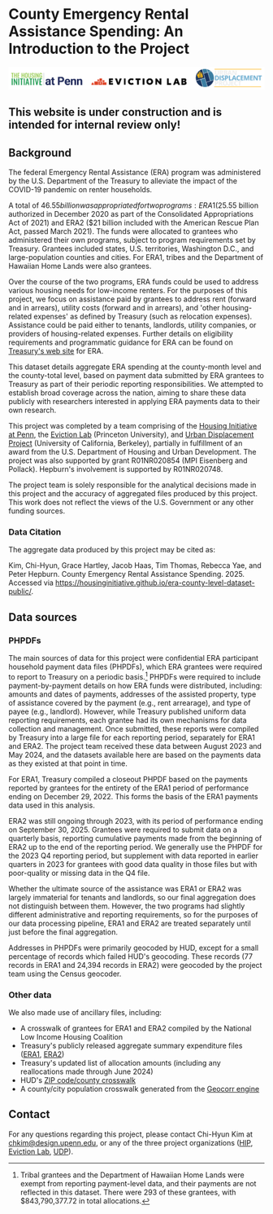 # County Emergency Rental Assistance Spending: An Introduction to the Project

![](images/combined_logo.png)

## **This website is under construction and is intended for internal review only!**

## Background

The federal Emergency Rental Assistance (ERA) program was administered by the U.S. Department of the Treasury to alleviate the impact of the COVID-19 pandemic on renter households.

A total of $46.55 billion was appropriated for two programs: ERA1 ($25.55 billion authorized in December 2020 as part of the Consolidated Appropriations Act of 2021) and ERA2 ($21 billion included with the American Rescue Plan Act, passed March 2021). The funds were allocated to grantees who administered their own programs, subject to program requirements set by Treasury. Grantees included states, U.S. territories, Washington D.C., and large-population counties and cities. For ERA1, tribes and the Department of Hawaiian Home Lands were also grantees.

Over the course of the two programs, ERA funds could be used to address various housing needs for low-income renters. For the purposes of this project, we focus on assistance paid by grantees to address rent (forward and in arrears), utility costs (forward and in arrears), and 'other housing-related expenses' as defined by Treasury (such as relocation expenses). Assistance could be paid either to tenants, landlords, utility companies, or providers of housing-related expenses. Further details on eligibility requirements and programmatic guidance for ERA can be found on [Treasury's web site](https://home.treasury.gov/policy-issues/coronavirus/assistance-for-state-local-and-Tribal-governments/emergency-rental-assistance-program) for ERA.

This dataset details aggregate ERA spending at the county-month level and the county-total level, based on payment data submitted by ERA grantees to Treasury as part of their periodic reporting responsibilities. We attempted to establish broad coverage across the nation, aiming to share these data publicly with researchers interested in applying ERA payments data to their own research. 

This project was completed by a team comprising of the [Housing Initiative at Penn](https://www.housinginitiative.org/), the [Eviction Lab](https://evictionlab.org/) (Princeton University), and [Urban Displacement Project](https://www.urbandisplacement.org/) (University of California, Berkeley), partially in fulfillment of an award from the U.S. Department of Housing and Urban Development. The project was also supported by grant R01NR020854 (MPI Eisenberg and Pollack). Hepburn's involvement is supported by R01NR020748.

The project team is solely responsible for the analytical decisions made in this project and the accuracy of aggregated files produced by this project. This work does not reflect the views of the U.S. Government or any other funding sources.

### Data Citation

The aggregate data produced by this project may be cited as:

Kim, Chi-Hyun, Grace Hartley, Jacob Haas, Tim Thomas, Rebecca Yae, and Peter Hepburn. County Emergency Rental Assistance Spending. 2025. Accessed via https://housinginitiative.github.io/era-county-level-dataset-public/.

## Data sources

### PHPDFs

The main sources of data for this project were confidential ERA participant household payment data files (PHPDFs), which ERA grantees were required to report to Treasury on a periodic basis.[^1] PHPDFs were required to include payment-by-payment details on how ERA funds were distributed, including: amounts and dates of payments, addresses of the assisted property, type of assistance covered by the payment (e.g., rent arrearage), and type of payee (e.g., landlord). However, while Treasury published uniform data reporting requirements, each grantee had its own mechanisms for data collection and management. Once submitted, these reports were compiled by Treasury into a large file for each reporting period, separately for ERA1 and ERA2. The project team received these data between August 2023 and May 2024, and the datasets available here are based on the payments data as they existed at that point in time.

[^1]: Tribal grantees and the Department of Hawaiian Home Lands were exempt from reporting payment-level data, and their payments are not reflected in this dataset. There were 293 of these grantees, with $843,790,377.72 in total allocations.

For ERA1, Treasury compiled a closeout PHPDF based on the payments reported by grantees for the entirety of the ERA1 period of performance ending on December 29, 2022. This forms the basis of the ERA1 payments data used in this analysis.

ERA2 was still ongoing through 2023, with its period of performance ending on September 30, 2025. Grantees were required to submit data on a quarterly basis, reporting cumulative payments made from the beginning of ERA2 up to the end of the reporting period. We generally use the PHPDF for the 2023 Q4 reporting period, but supplement with data reported in earlier quarters in 2023 for grantees with good data quality in those files but with poor-quality or missing data in the Q4 file.

Whether the ultimate source of the assistance was ERA1 or ERA2 was largely immaterial for tenants and landlords, so our final aggregation does not distinguish between them. However, the two programs had slightly different administrative and reporting requirements, so for the purposes of our data processing pipeline, ERA1 and ERA2 are treated separately until just before the final aggregation.

Addresses in PHPDFs were primarily geocoded by HUD, except for a small percentage of records which failed HUD's geocoding. These records (77 records in ERA1 and 24,394 records in ERA2) were geocoded by the project team using the Census geocoder.

### Other data

We also made use of ancillary files, including:

- A crosswalk of grantees for ERA1 and ERA2 compiled by the National Low Income Housing Coalition
- Treasury's publicly released aggregate summary expenditure files ([ERA1](https://home.treasury.gov/system/files/136/Q1-2021-Q4-2022-ERA-Demographic-Data.xlsx), [ERA2](https://home.treasury.gov/system/files/136/ERA2-Cumulative-Program-Data-Q2-2021-Q3-2024.xlsx))
- Treasury's updated list of allocation amounts (including any reallocations made through June 2024)
- HUD's [ZIP code/county crosswalk](https://www.huduser.gov/portal/datasets/usps_crosswalk.html)
- A county/city population crosswalk generated from the [Geocorr engine](https://mcdc.missouri.edu/applications/geocorr.html)

## Contact

For any questions regarding this project, please contact Chi-Hyun Kim at chkim@design.upenn.edu, or any of the three project organizations ([HIP](mailto:housinginitiative@design.upenn.edu), [Eviction Lab](mailto:info@evictionlab.org), [UDP](mailto:info@urbandisplacement.org)).
  








